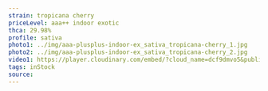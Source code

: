 ```yaml
---
strain: tropicana cherry
priceLevel: aaa++ indoor exotic
thca: 29.98%
profile: sativa
photo1: ../img/aaa-plusplus-indoor-ex_sativa_tropicana-cherry_1.jpg
photo2: ../img/aaa-plusplus-indoor-ex_sativa_tropicana-cherry_2.jpg
video1: https://player.cloudinary.com/embed/?cloud_name=dcf9dmvo5&public_id=aaa-plusplus-indoor-ex_sativa_tropicana-cherry_rqgspo&profile=flower
tags: inStock
source:
---
```

